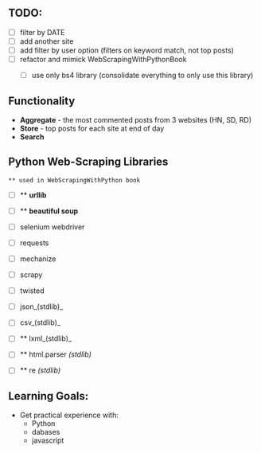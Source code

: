 ## TODO:

- [ ] filter by DATE 
- [ ] add another site
- [ ] add filter by user option (filters on keyword match, not top posts)
- [ ] refactor and mimick WebScrapingWithPythonBook
  - [ ] use only bs4 library (consolidate everything to only use this library)


## Functionality

- **Aggregate** - the most commented posts from 3 websites (HN, SD, RD)
- **Store** - top posts for each site at end of day
- **Search**


## Python Web-Scraping Libraries

`** used in WebScrapingWithPython book`

- [ ] \*\* __urllib__
- [ ] \*\* __beautiful soup__
- [ ] selenium webdriver
- [ ] requests
- [ ] mechanize
- [ ] scrapy
- [ ] twisted
- [ ] json_(stdlib)_ 
- [ ] csv_(stdlib)_ 
- [ ] \*\* lxml_(stdlib)_ 
- [ ] \*\* html.parser _(stdlib)_ 
- [ ] \*\* re _(stdlib)_ 



## Learning Goals:

- Get practical experience with:
  - Python
  - dabases
  - javascript





